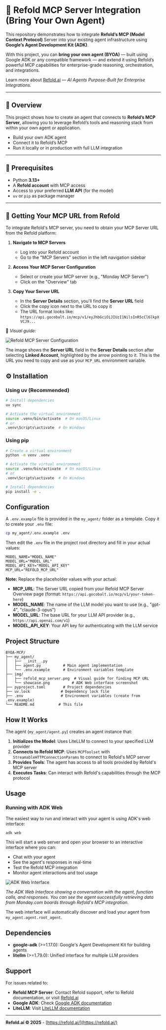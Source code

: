 # 🤖 Refold MCP Server Integration (Bring Your Own Agent)

This repository demonstrates how to integrate **Refold’s MCP (Model Context Protocol)** Server into your existing agent infrastructure using **Google’s Agent Development Kit (ADK)**.

With this project, you can **bring your own agent (BYOA)** — built using Google ADK or any compatible framework — and extend it using Refold’s powerful MCP capabilities for enterprise-grade reasoning, orchestration, and integrations.

Learn more about [Refold.ai](https://refold.ai/) — *AI Agents Purpose-Built for Enterprise Integrations.*

---


## 🚀 Overview

This project shows how to create an agent that connects to **Refold’s MCP Server**, allowing you to leverage Refold’s tools and reasoning stack from within your own agent or application.

- Build your own ADK agent  
- Connect it to Refold’s MCP  
- Run it locally or in production with full LLM integration  

---

## 🧰 Prerequisites

- Python **3.13+**
- A **Refold account** with MCP access
- Access to your preferred **LLM API** (for the model)
- `uv` or `pip` as package manager

---

## 🔑 Getting Your MCP URL from Refold

To integrate Refold's MCP server, you need to obtain your MCP Server URL from the Refold platform:

1. **Navigate to MCP Servers**
   - Log into your Refold account
   - Go to the "MCP Servers" section in the left navigation sidebar

2. **Access Your MCP Server Configuration**
   - Select or create your MCP server (e.g., "Monday MCP Server")
   - Click on the "Overview" tab

3. **Copy Your Server URL**
   - In the **Server Details** section, you'll find the **Server URL** field
   - Click the copy icon next to the URL to copy it
   - The URL format looks like: `https://api.gocobalt.io/mcp/v1/eyJhbGciOiJIUzI1NilsInR5cCl6lkpXVCJ9...`

📸 *Visual guide:* 

![Refold MCP Server Configuration](img/refold_mcp_server.png)

The image shows the **Server URL** field in the **Server Details** section after selecting **Linked Account**, highlighted by the arrow pointing to it. This is the URL you need to copy and use as your `MCP_URL` environment variable.

## ⚙️ Installation

### Using uv (Recommended)

```bash
# Install dependencies
uv sync

# Activate the virtual environment
source .venv/bin/activate  # On macOS/Linux
# or
.venv\Scripts\activate  # On Windows
```

### Using pip

```bash
# Create a virtual environment
python -m venv .venv

# Activate the virtual environment
source .venv/bin/activate  # On macOS/Linux
# or
.venv\Scripts\activate  # On Windows

# Install dependencies
pip install -e .
```

## Configuration

A `.env.example` file is provided in the `my_agent/` folder as a template. Copy it to create your `.env` file:

```bash
cp my_agent/.env.example .env
```

Then edit the `.env` file in the project root directory and fill in your actual values:

```env
MODEL_NAME="MODEL_NAME"
MODEL_URL="MODEL_URL"
MODEL_API_KEY="MODEL_API_KEY"
MCP_URL="REFOLD_MCP_URL"
```

**Note:** Replace the placeholder values with your actual:
- **MCP_URL**: The Server URL copied from your Refold MCP Server Overview page (format: `https://api.gocobalt.io/mcp/v1/your-token-here`)
- **MODEL_NAME**: The name of the LLM model you want to use (e.g., "gpt-4", "claude-3-opus")
- **MODEL_URL**: The base URL for your LLM API provider (e.g., `https://api.openai.com/v1`)
- **MODEL_API_KEY**: Your API key for authenticating with the LLM service


## Project Structure

```
BYOA-MCP/
├── my_agent/
│   ├── __init__.py
│   ├── agent.py          # Main agent implementation
│   └── .env.example      # Environment variables template
├── img/
│   ├── refold_mcp_server.png  # Visual guide for finding MCP URL
│   └── showcase.png          # ADK Web interface screenshot
├── pyproject.toml        # Project dependencies
├── uv.lock              # Dependency lock file
├── .env                 # Environment variables (create from .env.example)
└── README.md           # This file
```

## How It Works

The agent (`my_agent/agent.py`) creates an agent instance that:

1. **Initializes the Model**: Uses LiteLLM to connect to your specified LLM provider
2. **Connects to Refold MCP**: Uses `MCPToolset` with `StreamableHTTPConnectionParams` to connect to Refold's MCP server
3. **Provides Tools**: The agent has access to all tools provided by Refold's MCP server
4. **Executes Tasks**: Can interact with Refold's capabilities through the MCP protocol

## Usage

### Running with ADK Web

The easiest way to run and interact with your agent is using ADK's web interface:

```bash
adk web
```

This will start a web server and open your browser to an interactive interface where you can:
- Chat with your agent
- See the agent's responses in real-time
- Test the Refold MCP integration
- Monitor agent interactions and tool usage

![ADK Web Interface](img/showcase.png)

*The ADK Web Interface showing a conversation with the agent, function calls, and responses. You can see the agent successfully retrieving data from Monday.com boards through Refold's MCP integration.*

The web interface will automatically discover and load your agent from `my_agent.agent.root_agent`.

## Dependencies

- **google-adk** (>=1.17.0): Google's Agent Development Kit for building agents
- **litellm** (>=1.79.0): Unified interface for multiple LLM providers

## Support

For issues related to:
- **Refold MCP Server**: Contact Refold support, refer to Refold documentation, or visit [Refold.ai](https://refold.ai/)
- **Google ADK**: Check [Google ADK documentation](https://github.com/google/adk)
- **LiteLLM**: Visit [LiteLLM documentation](https://docs.litellm.ai/)

---

**Refold.ai © 2025** - [https://refold.ai/](https://refold.ai/)





